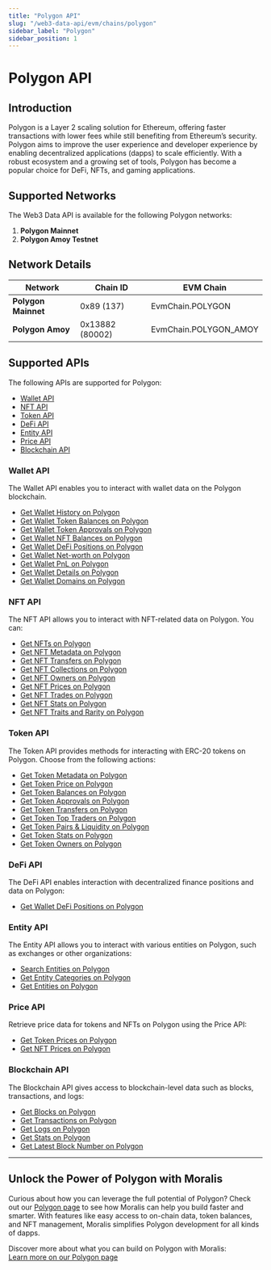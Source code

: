```yaml
---
title: "Polygon API"
slug: "/web3-data-api/evm/chains/polygon"
sidebar_label: "Polygon"
sidebar_position: 1
---
```


# Polygon API

## Introduction

Polygon is a Layer 2 scaling solution for Ethereum, offering faster transactions with lower fees while still benefiting from Ethereum’s security. Polygon aims to improve the user experience and developer experience by enabling decentralized applications (dapps) to scale efficiently. With a robust ecosystem and a growing set of tools, Polygon has become a popular choice for DeFi, NFTs, and gaming applications.

## Supported Networks

The Web3 Data API is available for the following Polygon networks:

1. **Polygon Mainnet**
2. **Polygon Amoy Testnet**

## Network Details

| Network             | Chain ID        | EVM Chain             |
| ------------------- | --------------- | --------------------- |
| **Polygon Mainnet** | 0x89 (137)      | EvmChain.POLYGON      |
| **Polygon Amoy**    | 0x13882 (80002) | EvmChain.POLYGON_AMOY |

## Supported APIs

The following APIs are supported for Polygon:

- [Wallet API](/web3-data-api/evm/reference#wallet-api)
- [NFT API](/web3-data-api/evm/reference#nft-api)
- [Token API](/web3-data-api/evm/reference#token-api)
- [DeFi API](/web3-data-api/evm/reference#defi-api)
- [Entity API](/web3-data-api/evm/reference#entity-api)
- [Price API](/web3-data-api/evm/reference#price-api)
- [Blockchain API](/web3-data-api/evm/reference#blockchain-api)

### Wallet API

The Wallet API enables you to interact with wallet data on the Polygon blockchain.

- [Get Wallet History on Polygon](/web3-data-api/evm/reference#get-wallet-history)
- [Get Wallet Token Balances on Polygon](/web3-data-api/evm/reference#get-wallet-token-balances)
- [Get Wallet Token Approvals on Polygon](/web3-data-api/evm/reference#get-wallet-token-approvals)
- [Get Wallet NFT Balances on Polygon](/web3-data-api/evm/reference#get-wallet-nfts)
- [Get Wallet DeFi Positions on Polygon](/web3-data-api/evm/reference#get-wallet-defi-positions)
- [Get Wallet Net-worth on Polygon](/web3-data-api/evm/reference#get-wallet-net-worth)
- [Get Wallet PnL on Polygon](/web3-data-api/evm/reference#get-wallet-pnl)
- [Get Wallet Details on Polygon](/web3-data-api/evm/reference#get-wallet-details)
- [Get Wallet Domains on Polygon](/web3-data-api/evm/reference#get-wallet-domains)

### NFT API

The NFT API allows you to interact with NFT-related data on Polygon. You can:

- [Get NFTs on Polygon](/web3-data-api/evm/reference#get-nfts)
- [Get NFT Metadata on Polygon](/web3-data-api/evm/reference#get-nft-metadata)
- [Get NFT Transfers on Polygon](/web3-data-api/evm/reference#get-nft-transfers)
- [Get NFT Collections on Polygon](/web3-data-api/evm/reference#get-nft-collections)
- [Get NFT Owners on Polygon](/web3-data-api/evm/reference#get-nft-owners)
- [Get NFT Prices on Polygon](/web3-data-api/evm/reference#get-nft-prices)
- [Get NFT Trades on Polygon](/web3-data-api/evm/reference#get-nft-trades)
- [Get NFT Stats on Polygon](/web3-data-api/evm/reference#get-nft-stats)
- [Get NFT Traits and Rarity on Polygon](/web3-data-api/evm/reference#get-nft-traits-and-rarity)

### Token API

The Token API provides methods for interacting with ERC-20 tokens on Polygon. Choose from the following actions:

- [Get Token Metadata on Polygon](/web3-data-api/evm/reference#get-token-metadata)
- [Get Token Price on Polygon](/web3-data-api/evm/reference#get-token-price)
- [Get Token Balances on Polygon](/web3-data-api/evm/reference#get-token-balances)
- [Get Token Approvals on Polygon](/web3-data-api/evm/reference#get-token-approvals)
- [Get Token Transfers on Polygon](/web3-data-api/evm/reference#get-token-transfers)
- [Get Token Top Traders on Polygon](/web3-data-api/evm/reference#get-token-top-traders)
- [Get Token Pairs & Liquidity on Polygon](/web3-data-api/evm/reference#get-token-pairs--liquidity)
- [Get Token Stats on Polygon](/web3-data-api/evm/reference#get-token-stats)
- [Get Token Owners on Polygon](/web3-data-api/evm/reference#get-token-owners)

### DeFi API

The DeFi API enables interaction with decentralized finance positions and data on Polygon:

- [Get Wallet DeFi Positions on Polygon](/web3-data-api/evm/reference#get-wallet-defi-positions)

### Entity API

The Entity API allows you to interact with various entities on Polygon, such as exchanges or other organizations:

- [Search Entities on Polygon](/web3-data-api/evm/reference#search-entities)
- [Get Entity Categories on Polygon](/web3-data-api/evm/reference#get-entity-categories)
- [Get Entities on Polygon](/web3-data-api/evm/reference#get-entities)

### Price API

Retrieve price data for tokens and NFTs on Polygon using the Price API:

- [Get Token Prices on Polygon](/web3-data-api/evm/reference#get-token-prices)
- [Get NFT Prices on Polygon](/web3-data-api/evm/reference#get-nft-prices)

### Blockchain API

The Blockchain API gives access to blockchain-level data such as blocks, transactions, and logs:

- [Get Blocks on Polygon](/web3-data-api/evm/reference#get-blocks)
- [Get Transactions on Polygon](/web3-data-api/evm/reference#get-transactions)
- [Get Logs on Polygon](/web3-data-api/evm/reference#get-logs)
- [Get Stats on Polygon](/web3-data-api/evm/reference#get-stats)
- [Get Latest Block Number on Polygon](/web3-data-api/evm/reference#get-latest-block-number)

---

## Unlock the Power of Polygon with Moralis

Curious about how you can leverage the full potential of Polygon? Check out our [Polygon page](https://developers.moralis.com/chains/polygon/) to see how Moralis can help you build faster and smarter. With features like easy access to on-chain data, token balances, and NFT management, Moralis simplifies Polygon development for all kinds of dapps.

Discover more about what you can build on Polygon with Moralis:  
[Learn more on our Polygon page](https://developers.moralis.com/chains/polygon/)
